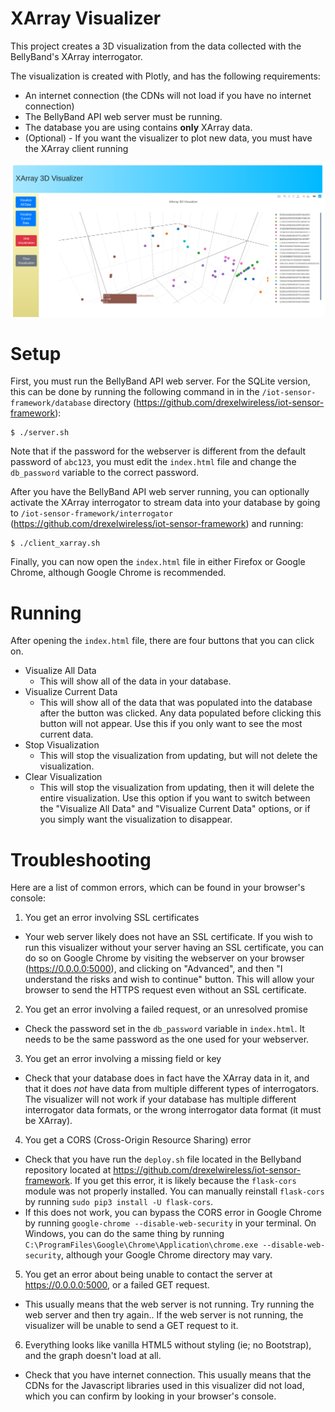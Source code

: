 # XArray Visualizer

This project creates a 3D visualization from the data collected with the BellyBand's XArray interrogator. 

The visualization is created with Plotly, and has the following requirements:

* An internet connection (the CDNs will not load if you have no internet connection)
* The BellyBand API web server must be running.
* The database you are using contains **only** XArray data. 
* (Optional) - If you want the visualizer to plot new data, you must have the XArray client running

![Alt text](screenshot.png)

# Setup

First, you must run the BellyBand API web server. For the SQLite version, this can be done by running the following command in in the `/iot-sensor-framework/database` directory (https://github.com/drexelwireless/iot-sensor-framework):

```
$ ./server.sh
```

Note that if the password for the webserver is different from the default password of `abc123`, you must edit the `index.html` file and change the `db_password` variable to the correct password.

After you have the BellyBand API web server running, you can optionally activate the XArray interrogator to stream data into your database by going to `/iot-sensor-framework/interrogator` (https://github.com/drexelwireless/iot-sensor-framework) and running: 

```
$ ./client_xarray.sh
```

Finally, you can now open the `index.html` file in either Firefox or Google Chrome, although Google Chrome is recommended.

# Running

After opening the `index.html` file, there are four buttons that you can click on.

* Visualize All Data
    * This will show all of the data in your database.
* Visualize Current Data
    * This will show all of the data that was populated into the database after the button was clicked. Any data populated before clicking this button will not appear. Use this if you only want to see the most current data.
* Stop Visualization
    * This will stop the visualization from updating, but will not delete the visualization.
* Clear Visualization
    * This will stop the visualization from updating, then it will delete the entire visualization. Use this option if you want to switch between the "Visualize All Data" and "Visualize Current Data" options, or if you simply want the visualization to disappear.
    
# Troubleshooting

Here are a list of common errors, which can be found in your browser's console:

1. You get an error involving SSL certificates
* Your web server likely does not have an SSL certificate. If you wish to run this visualizer without your server having an SSL certificate, you can do so on Google Chrome by visiting the webserver on your browser (https://0.0.0.0:5000), and clicking on "Advanced", and then "I understand the risks and wish to continue" button. This will allow your browser to send the HTTPS request even without an SSL certificate.

2. You get an error involving a failed request, or an unresolved promise
* Check the password set in the `db_password` variable in `index.html`. It needs to be the same password as the one used for your webserver. 

3. You get an error involving a missing field or key
* Check that your database does in fact have the XArray data in it, and that it does *not* have data from multiple different types of interrogators. The visualizer will not work if your database has multiple different interrogator data formats, or the wrong interrogator data format (it must be XArray).

4. You get a CORS (Cross-Origin Resource Sharing) error
* Check that you have run the `deploy.sh` file located in the Bellyband repository located at https://github.com/drexelwireless/iot-sensor-framework. If you get this error, it is likely because the `flask-cors` module was not properly installed. You can manually reinstall `flask-cors` by running `sudo pip3 install -U flask-cors`.
* If this does not work, you can bypass the CORS error in Google Chrome by running `google-chrome --disable-web-security` in your terminal. On Windows, you can do the same thing by running `C:\ProgramFiles\Google\Chrome\Application\chrome.exe --disable-web-security`, although your Google Chrome directory may vary.

5. You get an error about being unable to contact the server at https://0.0.0.0:5000, or a failed GET request.
* This usually means that the web server is not running. Try running the web server and then try again.. If the web server is not running, the visualizer will be unable to send a GET request to it.

6. Everything looks like vanilla HTML5 without styling (ie; no Bootstrap), and the graph doesn't load at all.
* Check that you have internet connection. This usually means that the CDNs for the Javascript libraries used in this visualizer did not load, which you can confirm by looking in your browser's console.
